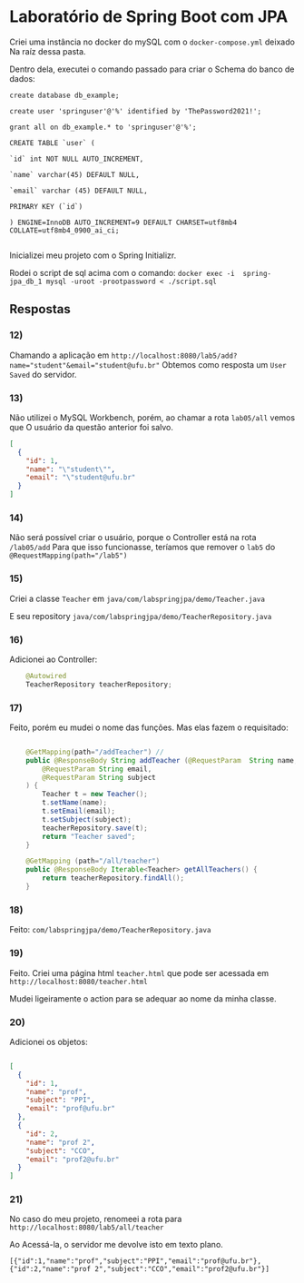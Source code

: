 # Laboratório de Spring Boot com JPA

Criei uma instância no docker do mySQL com o `docker-compose.yml` deixado
Na raíz dessa pasta. 

Dentro dela, executei o comando passado para 
criar o Schema do banco de dados:

```roomsql
create database db_example;

create user 'springuser'@'%' identified by 'ThePassword2021!';

grant all on db_example.* to 'springuser'@'%';

CREATE TABLE `user` (

`id` int NOT NULL AUTO_INCREMENT,

`name` varchar(45) DEFAULT NULL,

`email` varchar (45) DEFAULT NULL,

PRIMARY KEY (`id`) 

) ENGINE=InnoDB AUTO_INCREMENT=9 DEFAULT CHARSET=utf8mb4 COLLATE=utf8mb4_0900_ai_ci;


```

Inicializei meu projeto com o Spring Initializr. 

Rodei o script de sql acima com o comando: 
`docker exec -i  spring-jpa_db_1 mysql -uroot -prootpassword < ./script.sql`


## Respostas

### 12)

Chamando a aplicação em `http://localhost:8080/lab5/add?name="student"&email="student@ufu.br"`
Obtemos como resposta um `User Saved` do servidor.

### 13) 
Não utilizei o MySQL Workbench, porém, ao chamar a rota `lab05/all` vemos que
O usuário da questão anterior foi salvo.

```json
[
  {
    "id": 1,
    "name": "\"student\"",
    "email": "\"student@ufu.br"
  }
]
```

### 14)

Não será possível criar o usuário, porque o Controller está na rota `/lab05/add` 
Para que isso funcionasse, teríamos que remover o `lab5` do 
`@RequestMapping(path="/lab5")` 


### 15)

Criei a classe `Teacher` em `java/com/labspringjpa/demo/Teacher.java`

E seu repository `java/com/labspringjpa/demo/TeacherRepository.java`

### 16)

Adicionei ao Controller:

```java
    @Autowired
    TeacherRepository teacherRepository;
```


### 17)

Feito, porém eu mudei o nome das funções. Mas elas fazem
o requisitado:

```java

    @GetMapping(path="/addTeacher") //
    public @ResponseBody String addTeacher (@RequestParam  String name,
        @RequestParam String email,
        @RequestParam String subject
    ) {
        Teacher t = new Teacher();
        t.setName(name);
        t.setEmail(email);
        t.setSubject(subject);
        teacherRepository.save(t);
        return "Teacher saved";
    }

    @GetMapping (path="/all/teacher")
    public @ResponseBody Iterable<Teacher> getAllTeachers() {
        return teacherRepository.findAll();
    }


```



### 18)

Feito: `com/labspringjpa/demo/TeacherRepository.java`

### 19)

Feito. Criei uma página html `teacher.html` que pode ser acessada
em `http://localhost:8080/teacher.html` 

Mudei ligeiramente o action para se adequar ao nome da minha classe.


### 20)

Adicionei os objetos: 

```json

[
  {
    "id": 1,
    "name": "prof",
    "subject": "PPI",
    "email": "prof@ufu.br"
  },
  {
    "id": 2,
    "name": "prof 2",
    "subject": "CCO",
    "email": "prof2@ufu.br"
  }
]


```


### 21)

No caso do meu projeto, renomeei a rota para `http://localhost:8080/lab5/all/teacher`


Ao Acessá-la, o servidor me devolve isto em texto plano.

```
[{"id":1,"name":"prof","subject":"PPI","email":"prof@ufu.br"},{"id":2,"name":"prof 2","subject":"CCO","email":"prof2@ufu.br"}]
```
